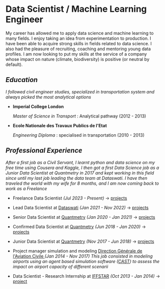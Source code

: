 # Data Scientist / Machine Learning Engineer
My career has allowed me to apply data science and machine learning to many fields. I enjoy taking an idea from experimentation to production. I have been able to acquire strong skills in fields related to data science.
I also had the pleasure of recruiting, coaching and mentoring young data profiles.
I am now looking to put my skills at the service of a company whose impact on nature (climate, biodiversity) is positive (or neutral by default).
## *Education*
*I followed civil engineer studies, specialized in transportation system and always picked the most analytical options*
* **Imperial College London**

    *Master of Science in Transport* : Analytical pathway (2012 - 2013) 


* **Ecole Nationale des Travaux Publics de l'Etat**

    *Engineering Diploma* : specialised in transportation  (2010 - 2013)


##  *Professional Experience*
*After a first job as a Civil Servant, I learnt python and  data science on my free time using Cousera and Kaggle, I then got a first Data Science job as a Junior Data Scientist at Quantmetry in 2017 and kept working in this field since until my last job leading the data team at Dataswati. I have then traveled the world with my wife for 8 months, and I am now coming back to work as a Freelance*
 

* Freelance Data Scientist *(Jul 2023 - Present)*  -> [projects](Quantmetry/Junior/list_of_projects.md)

* Lead Data Scientist at [Dataswati](https://www.dataswati.com/) *(Jan 2021 - Nov 2022)*  -> [projects](Dataswati/list_of_projects.md)

* Senior Data Scientist at [Quantmetry](https://www.quantmetry.com/) *(Jan 2020 - Jan 2021)*   -> [projects](Quantmetry/Junior/list_of_projects.md)

* Confirmed Data Scientist at [Quantmetry](https://www.quantmetry.com/) *(Jun 2018 - Jan 2020)*  -> [projects](Quantmetry/Junior/list_of_projects.md)

* Junior Data Scientist at [Quantmetry](https://www.quantmetry.com/) *(Nov 2017 - Jun 2018)* -> [projects](Quantmetry/Junior/list_of_projects.md)




* Project manager simulation and modeling  [Direction Générale de l'Aviation Civile ](https://en.wikipedia.org/wiki/Directorate_General_for_Civil_Aviation_(France)) *(Jan 2014 - Nov 2017)*
*This job consisted in modeling airports using an agent based simulation software ([CAST](https://arc.de/cast-simulation-software/cast-aircraft-simulation/)) to assess the impact on airport capacity of different scenarii*

* Data Scientist - Research Internship at [IFFSTAR](https://iffstar.fr/) *(Oct 2013 - Jan 2014)* -> [project](Quantmetry/Junior/list_of_projects.md)




